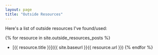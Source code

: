 ```yaml
---
layout: page
title: "Outside Resources"
---
```


Here's a list of outside resources I've found/used:

{% for resource in site.outside_resources_posts %}
- [{{ resource.title }}]({{ site.baseurl }}{{ resource.url }})
{% endfor %}
